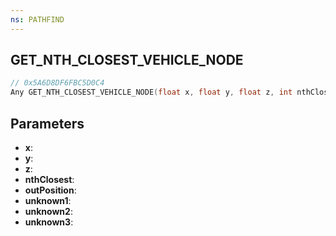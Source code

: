 ```yaml
---
ns: PATHFIND
---
```

## GET_NTH_CLOSEST_VEHICLE_NODE

```c
// 0x5A6D8DF6FBC5D0C4
Any GET_NTH_CLOSEST_VEHICLE_NODE(float x, float y, float z, int nthClosest, Vector3* outPosition, Any unknown1, Any unknown2, Any unknown3);
```

## Parameters
* **x**:
* **y**:
* **z**:
* **nthClosest**:
* **outPosition**:
* **unknown1**:
* **unknown2**:
* **unknown3**:
